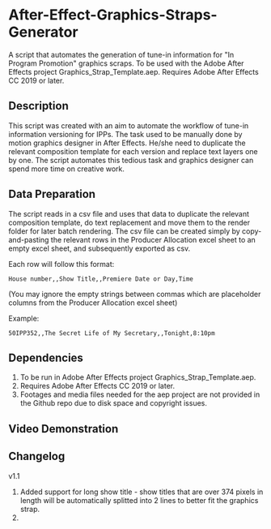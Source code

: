 # After-Effect-Graphics-Straps-Generator

A script that automates the generation of tune-in information for "In Program Promotion" graphics scraps. To be used with the Adobe After Effects project Graphics_Strap_Template.aep. Requires Adobe After Effects CC 2019 or later.

## Description
This script was created with an aim to automate the workflow of tune-in information versioning for IPPs. The task used to be manually done by motion graphics designer in After Effects. He/she need to duplicate the relevant composition template for each version and replace text layers one by one. The script automates this tedious task and graphics designer can spend more time on creative work.

## Data Preparation
The script reads in a csv file and uses that data to duplicate the relevant composition template, do text replacement and move them to the render folder for later batch rendering.
The csv file can be created simply by copy-and-pasting the relevant rows in the Producer Allocation excel sheet to an empty excel sheet, and subsequently exported as csv.

Each row will follow this format:
```
House number,,Show Title,,Premiere Date or Day,Time
```
(You may ignore the empty strings between commas which are placeholder columns from the Producer Allocation excel sheet)

Example:
```
50IPP352,,The Secret Life of My Secretary,,Tonight,8:10pm
```
								
## Dependencies
1. To be run in Adobe After Effects project Graphics_Strap_Template.aep.
2. Requires Adobe After Effects CC 2019 or later.
3. Footages and media files needed for the aep project are not provided in the Github repo due to disk space and copyright issues. 

## Video Demonstration

## Changelog

v1.1
1. Added support for long show title - show titles that are over 374 pixels in length will be automatically splitted into 2 lines to better fit the graphics strap.
2. 
